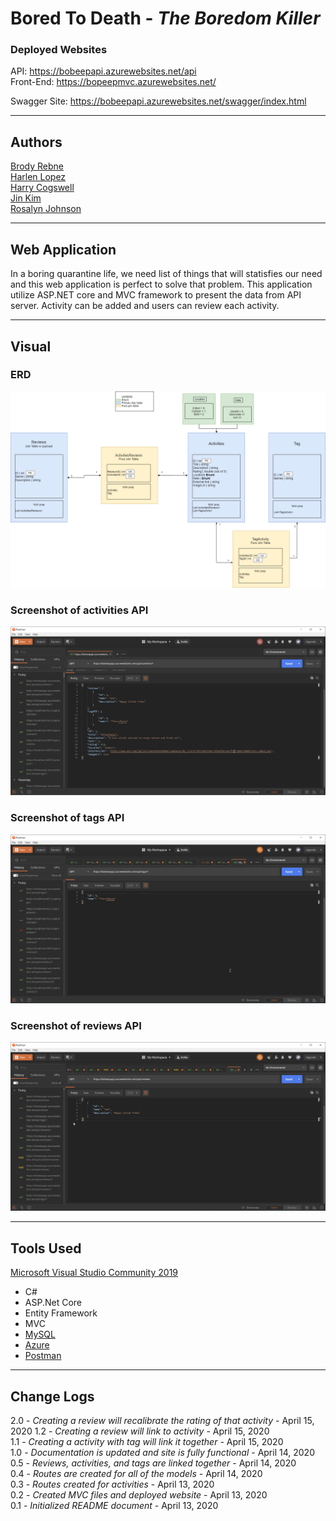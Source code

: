 # Bored To Death - *The Boredom Killer*

### Deployed Websites

API: https://bobeepapi.azurewebsites.net/api  
Front-End: https://bopeepmvc.azurewebsites.net/

Swagger Site: https://bobeepapi.azurewebsites.net/swagger/index.html

---

## Authors

[Brody Rebne](https://github.com/brody-rebne)  
[Harlen Lopez](https://github.com/harlenlopez)  
[Harry Cogswell](https://github.com/HCoggers)  
[Jin Kim](https://github.com/jinwoov)  
[Rosalyn Johnson](https://github.com/rosbobos)

---


## Web Application

In a boring quarantine life, we need list of things that will statisfies our need and this web application is perfect to solve that problem. This application utilize ASP.NET core and MVC framework to present the data from API server. Activity can be added and users can review each activity.


---
## Visual

### ERD
![ERD](./assets/ERD-diagram.png)

### Screenshot of activities API
![Activities](./assets/actvity.png)

### Screenshot of tags API
![Tags](./assets/tags.png)


### Screenshot of reviews API
![Review](./assets/Review.png)


---

## Tools Used
[Microsoft Visual Studio Community 2019](https://visualstudio.microsoft.com/)

- C#
- ASP.Net Core
- Entity Framework
- MVC
- [MySQL](https://www.mysql.com)
- [Azure](https://portal.azure.com)
- [Postman](https://www.postman.com/)

---

## Change Logs
2.0 - *Creating a review will recalibrate the rating of that activity* - April 15, 2020
1.2 - *Creating a review will link to activity* - April 15, 2020  
1.1 - *Creating a activity with tag will link it together* - April 15, 2020  
1.0 - *Documentation is updated and site is fully functional* - April 14, 2020  
0.5 - *Reviews, activities, and tags are linked together* - April 14, 2020  
0.4 - *Routes are created for all of the models* - April 14, 2020  
0.3 - *Routes created for activities* - April 13, 2020  
0.2 - *Created MVC files and deployed website* - April 13, 2020  
0.1 - *Initialized README document* - April 13, 2020  